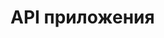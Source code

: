 # API приложения
<swagger-ui src= "[https://github.com/mariashapoval/Otus/blob/main/docs/assets/swagger.yml](https://raw.githubusercontent.com/mariashapoval/Otus/main/docs/assets/swagger.yml)" />
